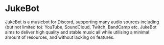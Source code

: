 # JukeBot

JukeBot is a musicbot for Discord, supporting many audio sources including (but not limited to): YouTube, SoundCloud, Twitch, BandCamp etc.
JukeBot aims to deliver high quality and stable music all while utilising a minimal amount of resources, and without lacking on features.
